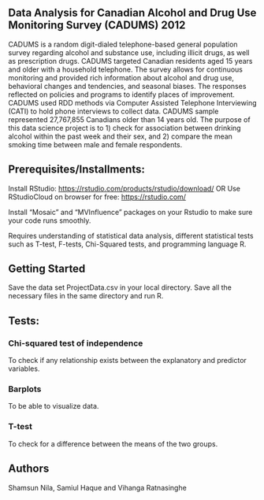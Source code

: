 ## Data Analysis for Canadian Alcohol and Drug Use Monitoring Survey (CADUMS) 2012

CADUMS is a random digit-dialed telephone-based general population survey regarding alcohol and substance use, including illicit drugs, as well as prescription drugs. CADUMS targeted Canadian residents aged 15 years and older with a household telephone. The survey allows for continuous monitoring and provided rich information about alcohol and drug use, behavioral changes and tendencies, and seasonal biases. The responses reflected on policies and programs to identify places of improvement. CADUMS used RDD methods via Computer Assisted Telephone Interviewing (CATI) to hold phone interviews to collect data. CADUMS sample represented 27,767,855 Canadians older than 14 years old. The purpose of this data science project is to 1) check for association between drinking alcohol within the past week and their sex, and 2) compare the mean smoking time between male and female respondents.

## Prerequisites/Installments:
Install RStudio: https://rstudio.com/products/rstudio/download/ OR Use RStudioCloud on browser for free: https://rstudio.com/ 

Install “Mosaic” and “MVInfluence” packages on your Rstudio to make sure your code runs smoothly.

Requires understanding of statistical data analysis, different statistical tests such as T-test, F-tests, Chi-Squared tests, and programming language R.

## Getting Started
Save the data set ProjectData.csv in your local directory. Save all the necessary files in the same directory and run R.

## Tests:

### Chi-squared test of independence
To check if any relationship exists between the explanatory and predictor variables.

### Barplots 
To be able to visualize data. 

### T-test
To check for a difference between the means of the two groups. 

## Authors
Shamsun Nila, Samiul Haque and Vihanga Ratnasinghe

